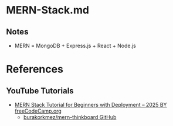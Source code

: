 # MERN-Stack.md

## Notes

* MERN = MongoDB + Express.js + React + Node.js

# References

## YouTube Tutorials

* [MERN Stack Tutorial for Beginners with Deployment – 2025 BY freeCodeCamp.org](https://www.youtube.com/watch?v=F9gB5b4jgOI)
  * [burakorkmez/mern-thinkboard GitHub](https://github.com/burakorkmez/mern-thinkboard)
